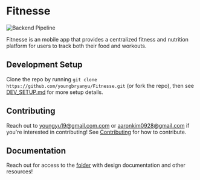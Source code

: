 # Fitnesse
![Backend Pipeline](https://github.com/youngbryanyu/Fitnesse/actions/workflows/backend_pipeline.yml/badge.svg)

Fitnesse is an mobile app that provides a centralized fitness and nutrition platform for users to track both their food and workouts.

## Development Setup
Clone the repo by running `git clone https://github.com/youngbryanyu/Fitnesse.git` (or fork the repo), then see [DEV_SETUP.md](https://github.com/youngbryanyu/Fitnesse/blob/main/DEV_SETUP.md) for more setup details.

## Contributing
Reach out to [youngyu19@gmail.com.com](mailto:youngyu2002@gmail.com) or [aaronkim0928@gmail.com](mailto:aaronkim0928@gmail.com) if you're interested in contributing! See [Contributing](./CONTRIBUTING.md) for how to contribute.

## Documentation
Reach out for access to the [folder](https://drive.google.com/drive/u/0/folders/14OD0Z6h0RKR4SW87Mh0a9upd-fyANRFn) with design documentation and other resources!
